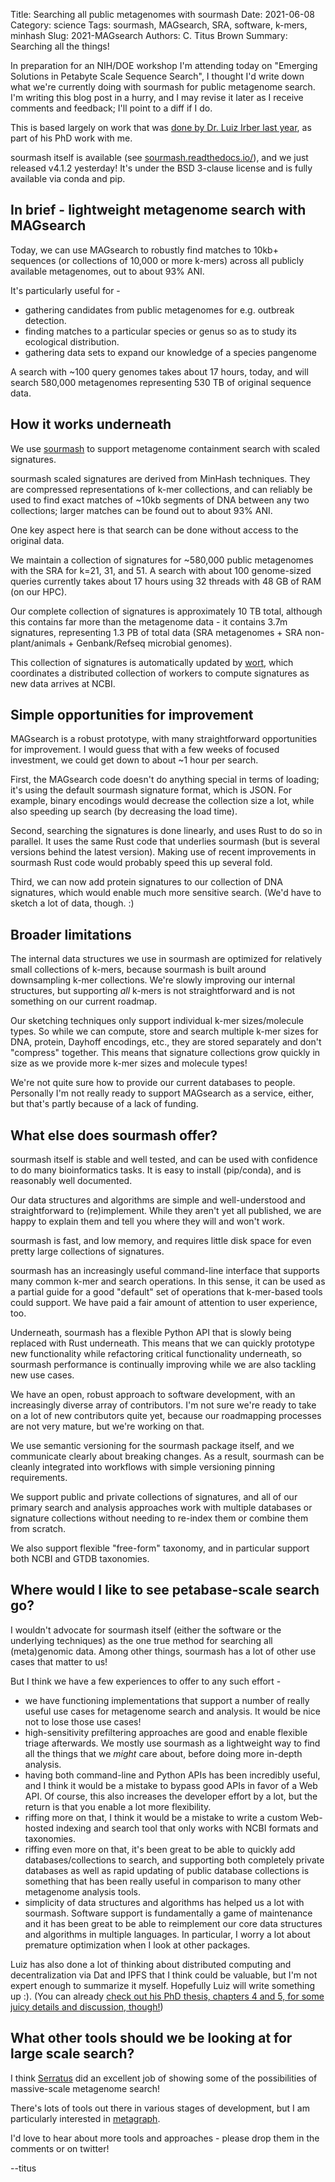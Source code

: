 Title: Searching all public metagenomes with sourmash
Date: 2021-06-08
Category: science
Tags: sourmash, MAGsearch, SRA, software, k-mers, minhash
Slug: 2021-MAGsearch
Authors: C. Titus Brown
Summary: Searching all the things!

In preparation for an NIH/DOE workshop I'm attending today on
"Emerging Solutions in Petabyte Scale Sequence Search", I thought I'd
write down what we're currently doing with sourmash for public
metagenome search. I'm writing this blog post in a hurry, and I may
revise it later as I receive comments and feedback; I'll point to a
diff if I do.

This is based largely on work that was [done by Dr. Luiz Irber last year](https://blog.luizirber.org/2020/07/24/mag-results/), as part of his PhD work with me.

sourmash itself is available (see
[sourmash.readthedocs.io/](https://sourmash.readthedocs.io)), and we
just released v4.1.2 yesterday! It's under the BSD 3-clause license
and is fully available via conda and pip.

## In brief - lightweight metagenome search with MAGsearch

Today, we can use MAGsearch to robustly find matches to 10kb+ sequences (or collections of 10,000 or more k-mers) across all publicly available metagenomes, out to about 93% ANI.

It's particularly useful for -

* gathering candidates from public metagenomes for e.g. outbreak detection.
* finding matches to a particular species or genus so as to study its ecological distribution.
* gathering data sets to expand our knowledge of a species pangenome

A search with ~100 query genomes takes about 17 hours, today, and will search 580,000 metagenomes representing 530 TB of original sequence data.

## How it works underneath

We use [sourmash](https://sourmash.readthedocs.io/en/latest/) to support metagenome containment search with scaled signatures.

sourmash scaled signatures are derived from MinHash techniques. They are compressed representations of k-mer collections, and can reliably be used to find exact matches of ~10kb segments of DNA between any two collections; larger matches can be found out to about 93% ANI.

One key aspect here is that search can be done without access to the original data.

We maintain a collection of signatures for ~580,000 public metagenomes with the SRA for k=21, 31, and 51. A search with about 100 genome-sized queries currently takes about 17 hours using 32 threads with 48 GB of RAM (on our HPC).

Our complete collection of signatures is approximately 10 TB total, although this contains far more than the metagenome data - it contains 3.7m signatures, representing 1.3 PB of total data (SRA metagenomes + SRA non-plant/animals + Genbank/Refseq microbial genomes).

This collection of signatures is automatically updated by [wort](https://github.com/dib-lab/wort), which coordinates a distributed collection of workers to compute signatures as new data arrives at NCBI.

## Simple opportunities for improvement

MAGsearch is a robust prototype, with many straightforward opportunities for improvement. I would guess that with a few weeks of focused investment, we could get down to about ~1 hour per search.

First, the MAGsearch code doesn't do anything special in terms of loading; it's using the default sourmash signature format, which is JSON. For example, binary encodings would decrease the collection size a lot, while also speeding up search (by decreasing the load time).

Second, searching the signatures is done linearly, and uses Rust to do so in parallel. It uses the same Rust code that underlies sourmash (but is several versions behind the latest version). Making use of recent improvements in sourmash Rust code would probably speed this up several fold.

Third, we can now add protein signatures to our collection of DNA signatures, which would enable much more sensitive search. (We'd have to sketch a lot of data, though. :)

## Broader limitations

The internal data structures we use in sourmash are optimized for relatively small collections of k-mers, because sourmash is built around downsampling k-mer collections. We're slowly improving our internal structures, but supporting *all* k-mers is not straightforward and is not something on our current roadmap.

Our sketching techniques only support individual k-mer sizes/molecule types. So while we can compute, store and search multiple k-mer sizes for DNA, protein, Dayhoff encodings, etc., they are stored separately and don't "compress" together. This means that signature collections grow quickly in size as we provide more k-mer sizes and molecule types!

We're not quite sure how to provide our current databases to people. Personally I'm not really ready to support MAGsearch as a service, either, but that's partly because of a lack of funding.

## What else does sourmash offer?

sourmash itself is stable and well tested, and can be used with confidence to do many bioinformatics tasks. It is easy to install (pip/conda), and is reasonably well documented.

Our data structures and algorithms are simple and well-understood and straightforward to (re)implement. While they aren't yet all published, we are happy to explain them and tell you where they will and won't work.

sourmash is fast, and low memory, and requires little disk space for even pretty large collections of signatures.

sourmash has an increasingly useful command-line interface that supports many common k-mer and search operations. In this sense, it can be used as a partial guide for a good "default" set of operations that k-mer-based tools could support. We have paid a fair amount of attention to user experience, too.

Underneath, sourmash has a flexible Python API that is slowly being replaced with Rust underneath. This means that we can quickly prototype new functionality while refactoring critical functionality underneath, so sourmash performance is continually improving while we are also tackling new use cases.

We have an open, robust approach to software development, with an increasingly diverse array of contributors. I'm not sure we're ready to take on a lot of new contributors quite yet, because our roadmapping processes are not very mature, but we're working on that.

We use semantic versioning for the sourmash package itself, and we communicate clearly about breaking changes. As a result, sourmash can be cleanly integrated into workflows with simple versioning pinning requirements.

We support public and private collections of signatures, and all of our primary search and analysis approaches work with multiple databases or signature collections without needing to re-index them or combine them from scratch. 

We also support flexible "free-form" taxonomy, and in particular support both NCBI and GTDB taxonomies.

## Where would I like to see petabase-scale search go?

I wouldn't advocate for sourmash itself (either the software or the underlying techniques) as the one true method for searching all (meta)genomic data. Among other things, sourmash has a lot of other use cases that matter to us!

But I think we have a few experiences to offer to any such effort -

* we have functioning implementations that support a number of really useful use cases for metagenome search and analysis. It would be nice not to lose those use cases!
* high-sensitivity prefiltering approaches are good and  enable flexible triage afterwards. We mostly use sourmash as a lightweight way to find all the things that we *might* care about, before doing more in-depth analysis.
* having both command-line and Python APIs has been incredibly useful, and I think it would be a mistake to bypass good APIs in favor of a Web API. Of course, this also increases the developer effort by a lot, but the return is that you enable a lot more flexibility.
* riffing more on that, I think it would be a mistake to write a custom Web-hosted indexing and search tool that only works with NCBI formats and taxonomies.
* riffing even more on that, it's been great to be able to quickly add databases/collections to search, and supporting both completely private databases as well as rapid updating of public database collections is something that has been really useful in comparison to many other metagenome analysis tools.
* simplicity of data structures and algorithms has helped us a lot with sourmash. Software support is fundamentally a game of maintenance and it has been great to be able to reimplement our core data structures and algorithms in multiple languages. In particular, I worry a lot about premature optimization when I look at other packages.

Luiz has also done a lot of thinking about distributed computing and decentralization via Dat and IPFS that I think could be valuable, but I'm not expert enough to summarize it myself. Hopefully Luiz will write something up :). (You can already [check out his PhD thesis, chapters 4 and 5, for some juicy details and discussion, though!](https://github.com/luizirber/phd/tree/master/thesis))

## What other tools should we be looking at for large scale search?

I think [Serratus](https://www.biorxiv.org/content/10.1101/2020.08.07.241729v2) did an excellent job of showing some of the possibilities of massive-scale metagenome search!

There's lots of tools out there in various stages of development, but I am particularly interested in [metagraph](https://www.biorxiv.org/content/10.1101/2020.10.01.322164v1).

I'd love to hear about more tools and approaches - please drop them in the comments or on twitter!

--titus
